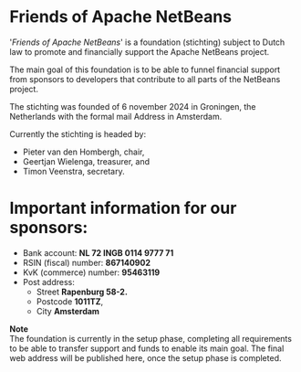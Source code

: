 # Friends of Apache NetBeans

'*Friends of Apache NetBeans*' is a foundation (stichting) subject to Dutch law to promote and financially support
the Apache NetBeans project. 

The main goal of this foundation is to be able to funnel financial support from sponsors to developers that contribute to
all parts of the NetBeans project.

The stichting was founded of 6 november 2024 in Groningen, the Netherlands with the formal mail Address in Amsterdam.

Currently the stichting is headed by:

* Pieter van den Hombergh, chair,
* Geertjan Wielenga, treasurer, and
* Timon Veenstra, secretary.


# Important information for our sponsors:

* Bank account: **NL 72 INGB 0114 9777 71**
* RSIN (fiscal) number: **867140902**
* KvK (commerce) number: **95463119**
* Post address: 
    * Street **Rapenburg 58-2.**
    * Postcode **1011TZ**, 
    * City **Amsterdam**


**Note**\
The foundation is currently in the setup phase, completing all requirements to be able to transfer support and funds to enable its main goal.
The final web address will be published here, once the setup phase is completed.



